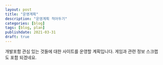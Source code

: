 ```yaml
---
layout: post
title: "운영계획"
description: "운영계획 적어두기"
categories: [blog]
tags: [blog, plan]
publishdate: 2021-03-31
draft: true
---
```


개발포함 관심 있는 것들에 대한 사이트를 운영할 계획입니다.
게임과 관련 정보 스크랩도 포함 되겠네요.
